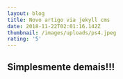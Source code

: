 ```yaml
---
layout: blog
title: Novo artigo via jekyll cms
date: 2018-11-22T02:01:16.142Z
thumbnail: /images/uploads/ps4.jpeg
rating: '5'
---
```

## Simplesmente demais!!!
